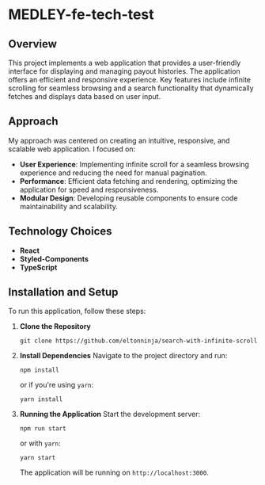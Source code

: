 # MEDLEY-fe-tech-test

## Overview

This project implements a web application that provides a user-friendly interface for displaying and managing payout histories. The application offers an efficient and responsive experience. Key features include infinite scrolling for seamless browsing and a search functionality that dynamically fetches and displays data based on user input.

## Approach

My approach was centered on creating an intuitive, responsive, and scalable web application. I focused on:

- **User Experience**: Implementing infinite scroll for a seamless browsing experience and reducing the need for manual pagination.
- **Performance**: Efficient data fetching and rendering, optimizing the application for speed and responsiveness.
- **Modular Design**: Developing reusable components to ensure code maintainability and scalability.

## Technology Choices

- **React**
- **Styled-Components**
- **TypeScript**

## Installation and Setup

To run this application, follow these steps:

1. **Clone the Repository**
   ```
   git clone https://github.com/eltonninja/search-with-infinite-scroll
   ```
2. **Install Dependencies**
   Navigate to the project directory and run:
   ```
   npm install
   ```
   or if you're using `yarn`:
   ```
   yarn install
   ```
3. **Running the Application**
   Start the development server:
   ```
   npm run start
   ```
   or with `yarn`:
   ```
   yarn start
   ```
   The application will be running on `http://localhost:3000`.